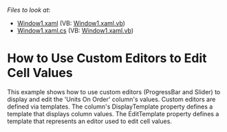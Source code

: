 <!-- default file list -->
*Files to look at*:

* [Window1.xaml](./CS/DXGrid_CustomEditors/Window1.xaml) (VB: [Window1.xaml.vb](./VB/DXGrid_CustomEditors/Window1.xaml.vb))
* [Window1.xaml.cs](./CS/DXGrid_CustomEditors/Window1.xaml.cs) (VB: [Window1.xaml.vb](./VB/DXGrid_CustomEditors/Window1.xaml.vb))
<!-- default file list end -->
# How to Use Custom Editors to Edit Cell Values


<p>This example shows how to use custom editors (ProgressBar and Slider) to display and edit the 'Units On Order' column's values. Custom editors are defined via templates. The column's DisplayTemplate property defines a template that displays column values. The EditTemplate property defines a template that represents an editor used to edit cell values.</p>

<br/>


